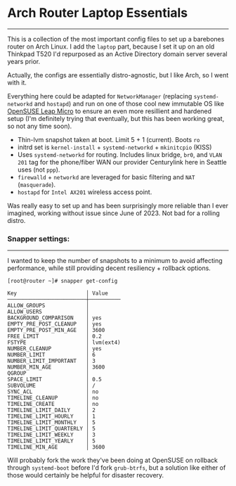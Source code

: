 # Arch Router Laptop Essentials
---

This is a collection of the most important config files to set up a barebones router on Arch Linux.  I add the `laptop` part, because I set it up on an old Thinkpad T520 I'd repurposed as an Active Directory domain server several years prior. 

Actually, the configs are essentially distro-agnostic, but I like Arch, so I went with it.  

Everything here could be adapted for `NetworkManager` (replacing `systemd-networkd` and `hostapd`) and run on one of those cool new immutable OS like [OpenSUSE Leap Micro](https://get.opensuse.org/leapmicro) to ensure an even more resillient and hardened setup (I'm definitely trying that
eventually, but this has been working great, so not any time soon).

- Thin-lvm snapshot taken at boot. Limit 5 + 1 (current). Boots `ro`
- initrd set is `kernel-install` + `systemd-networkd` + `mkinitcpio` (KISS)
- Uses `systemd-networkd` for routing.  Includes linux bridge, `br0`, and `VLAN 201` tag for the phone/fiber WAN our provider Centurylink here in Seattle uses (not `ppp`). 
- `firewalld` + `networkd` are leveraged for basic filtering and `NAT` (`masquerade`).
- `hostapd` for `Intel AX201` wireless access point. 

Was really easy to set up and has been surprisingly more reliable than I ever imagined, working without issue since June of 2023.  Not bad for a rolling distro.

### Snapper settings:
---

I wanted to keep the number of snapshots to a minimum to avoid affecting performance, while still providing decent resiliency + rollback options.  

```
[root@router ~]# snapper get-config

Key                      │ Value
─────────────────────────┼──────────
ALLOW_GROUPS             │
ALLOW_USERS              │
BACKGROUND_COMPARISON    │ yes
EMPTY_PRE_POST_CLEANUP   │ yes
EMPTY_PRE_POST_MIN_AGE   │ 3600
FREE_LIMIT               │ 0.2
FSTYPE                   │ lvm(ext4)
NUMBER_CLEANUP           │ yes
NUMBER_LIMIT             │ 6
NUMBER_LIMIT_IMPORTANT   │ 3
NUMBER_MIN_AGE           │ 3600
QGROUP                   │
SPACE_LIMIT              │ 0.5
SUBVOLUME                │ /
SYNC_ACL                 │ no
TIMELINE_CLEANUP         │ no
TIMELINE_CREATE          │ no
TIMELINE_LIMIT_DAILY     │ 2
TIMELINE_LIMIT_HOURLY    │ 1
TIMELINE_LIMIT_MONTHLY   │ 5
TIMELINE_LIMIT_QUARTERLY │ 5
TIMELINE_LIMIT_WEEKLY    │ 3
TIMELINE_LIMIT_YEARLY    │ 5
TIMELINE_MIN_AGE         │ 3600
```

Will probably fork the work they've been doing at OpenSUSE on rollback through `systemd-boot` before I'd fork `grub-btrfs`, but a solution like either of those would certainly be helpful for disaster recovery.
